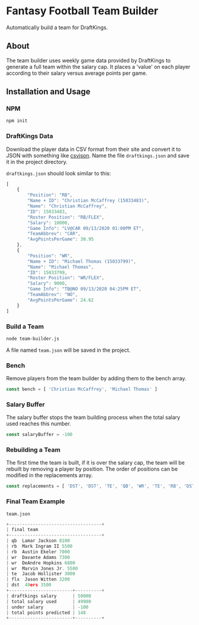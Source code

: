 # Fantasy Football Team Builder

Automatically build a team for DraftKings.

## About

The team builder uses weekly game data provided by DraftKings to generate a full team within the salary cap. It places a 'value' on each player according to their salary versus average points per game.

## Installation and Usage

### NPM

```bash
npm init
```
### DraftKings Data

Download the player data in CSV format from their site and convert it to JSON with something like [csvjson](https://csvjson.com/). Name the file `draftkings.json` and save it in the project directory.

`draftkings.json` should look similar to this:

```javascript
[
    {
        "Position": "RB",
        "Name + ID": "Christian McCaffrey (15033483)",
        "Name": "Christian McCaffrey",
        "ID": 15033483,
        "Roster Position": "RB/FLEX",
        "Salary": 10000,
        "Game Info": "LV@CAR 09/13/2020 01:00PM ET",
        "TeamAbbrev": "CAR",
        "AvgPointsPerGame": 30.95
    },
    {
        "Position": "WR",
        "Name + ID": "Michael Thomas (15033799)",
        "Name": "Michael Thomas",
        "ID": 15033799,
        "Roster Position": "WR/FLEX",
        "Salary": 9000,
        "Game Info": "TB@NO 09/13/2020 04:25PM ET",
        "TeamAbbrev": "NO",
        "AvgPointsPerGame": 24.62
    }
]
```

### Build a Team

```bash
node team-builder.js
```

A file named `team.json` will be saved in the project.

### Bench

Remove players from the team builder by adding them to the bench array.

```javascript
const bench = [ 'Christian McCaffrey', 'Michael Thomas' ]
```

### Salary Buffer

The salary buffer stops the team building process when the total salary used reaches this number.

```javascript
const salaryBuffer = -100
```

### Rebuilding a Team

The first time the team is built, if it is over the salary cap, the team will be rebuilt by removing a player by position. The order of positions can be modified in the replacements array.

```javascript
const replacements = [ 'DST', 'DST', 'TE', 'QB', 'WR', 'TE', 'RB', 'DST' ]
```

### Final Team Example

`team.json`

```javascript
+-----------------------------------+
| final team
+-----------------------------------+
| qb  Lamar Jackson 8100
| rb  Mark Ingram II 5500
| rb  Austin Ekeler 7000
| wr  Davante Adams 7300
| wr  DeAndre Hopkins 6800
| wr  Marvin Jones Jr. 5500
| te  Jacob Hollister 3000
| flx  Jason Witten 3200
| dst  49ers 3500
+------------------------+----------+
| draftkings salary      | 50000
| total salary used      | 49900
| under salary           | -100
| total points predicted | 148
+------------------------+----------+
```
